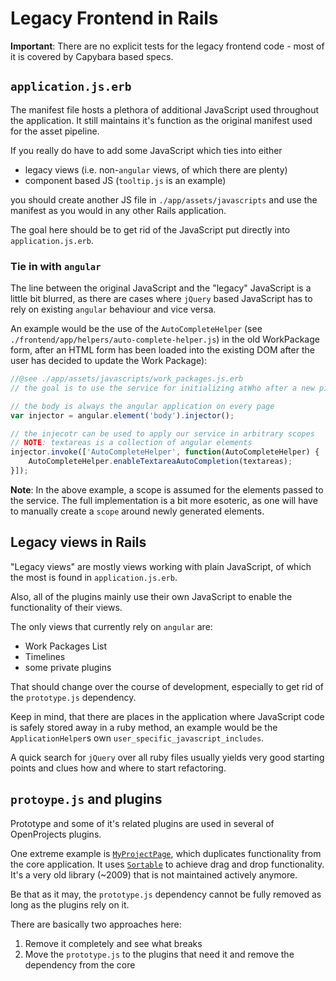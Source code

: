 Legacy Frontend in Rails
========================

__Important__: There are no explicit tests for the legacy frontend code - most of it is covered by Capybara based specs.

## `application.js.erb`

The manifest file hosts a plethora of additional JavaScript used throughout the application. It still maintains it's function as the original manifest used for the asset pipeline. 

If you really do have to add some JavaScript which ties into either 

- legacy views (i.e. non-`angular` views, of which there are plenty)
- component based JS (`tooltip.js` is an example)

you should create another JS file in `./app/assets/javascripts` and use the manifest as you would in any other Rails application.

The goal here should be to get rid of the JavaScript put directly into `application.js.erb`.

### Tie in with `angular`

The line between the original JavaScript and the "legacy" JavaScript is a little bit blurred, as there are cases where `jQuery` based JavaScript has to rely on existing `angular` behaviour and vice versa.

An example would be the use of the `AutoCompleteHelper` (see `./frontend/app/helpers/auto-complete-helper.js`) in the old WorkPackage form, after an HTML form has been loaded into the existing DOM after the user has decided to update the Work Package):

```javascript
//@see ./app/assets/javascripts/work_packages.js.erb
// the goal is to use the service for initializing atWho after a new piece of HTML has been inserted into the document

// the body is always the angular application on every page
var injector = angular.element('body').injector();

// the injecotr can be used to apply our service in arbitrary scopes
// NOTE: textareas is a collection of angular elements
injector.invoke(['AutoCompleteHelper', function(AutoCompleteHelper) {
    AutoCompleteHelper.enableTextareaAutoCompletion(textareas);
}]);
```

__Note__: In the above example, a scope is assumed for the elements passed to the service. The full implementation is a bit more esoteric, as one will have to manually create a `scope` around newly generated elements.

## Legacy views in Rails 

"Legacy views" are mostly views working with plain JavaScript, of which the most is found in `application.js.erb`.

Also, all of the plugins mainly use their own JavaScript to enable the functionality of their views.

The only views that currently rely on `angular` are:

- Work Packages List
- Timelines
- some private plugins

That should change over the course of development, especially to get rid of the `prototype.js` dependency.

Keep in mind, that there are places in the application where JavaScript code is safely stored away in a ruby method, an example would be the `ApplicationHelper`s own `user_specific_javascript_includes`.

A quick search for `jQuery` over all ruby files usually yields very good starting points and clues how and where to start refactoring.

## `protoype.js` and plugins

Prototype and some of it's related plugins are used in several of OpenProjects plugins. 

One extreme example is [`MyProjectPage`](https://github.com/finnlabs/openproject-my_project_page), which duplicates functionality from the core application. It uses [`Sortable`](http://madrobby.github.io/scriptaculous/sortable/) to achieve drag and drop functionality. It's a very old library (~2009) that is not maintained actively anymore.

Be that as it may, the `prototype.js` dependency cannot be fully removed as long as the plugins rely on it.

There are basically two approaches here:

1. Remove it completely and see what breaks
2. Move the `prototype.js` to the plugins that need it and remove the dependency from the core
